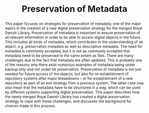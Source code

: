 ---
abstract: "This paper focuses on strategies for preservation of metadata; one of the
  major topics in the creation of a new digital preservation strategy for the merged
  Royal Danish Library. Preservation of metadata is important to ensure preservation
  of all relevant information in order to be able to access digital objects in the
  future. This includes all kinds of metadata, which contributes to the understanding
  of an object, e.g. preservation metadata as well as descriptive metadata.\nThe need
  for metadata is commonly accepted, but it is not as commonly accepted that metadata
  need to be preserved to the same extent as files. There are many challenges due
  to the fact that metadata are often updated. This is probably one of the reasons
  why there exist numerous examples of metadata being under backup only and not under
  bit preservation. \nPreservation of metadata is not just needed for future access
  of the objects, but also for re-establishment of repository systems after major
  breakdowns – or for establishment of a new repository as part of an exit strategy
  from a previous system. The latter case\nmay also mean that the metadata have to
  be structured in a way, which can be used by different systems supporting digital
  preservation.\nThis paper describes how the newly merged Royal Danish Library has
  created a digital preservation strategy to cope with these challenges, and discusses
  the background for choices made in this process."
creators:
- Zierau, Eld
date: null
document_url: https://services.phaidra.univie.ac.at/api/object/o:1079747/download
grand_parent: iPRES
institutions: []
keywords: []
landing_page_url: https://phaidra.univie.ac.at/o:1079747
language: eng
layout: publication
license: CC BY 4.0 International
notes_url: null
parent: iPRES 2019
presentation_url: null
publication_type: paper
size: 441987
source_name: iPRES
title: 'Preservation of Metadata '
year: 2019
---